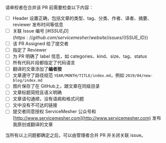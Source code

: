 请审校者在合并该 PR 前需要检查以下内容：

- [ ] Header 设置正确，包括文章的类型、tag、分类、作者、译者、摘要、reviewer 发布时间等信息
- [ ] 关联 Issue 编号 [#${ISSUE_ID}](https://github.com/servicemesher/website/issues/${ISSUE_ID})
- [ ] 该 PR Assigned 给了提交者
- [ ] 指定了 Reviewer
- [ ] 为 PR 明确了 label 信息，如 categories、kind、size、tag、status
- [ ] 所有代码片段都指定了代码语言
- [ ] 翻译的文章添加了**编者按**
- [ ] 文章遵守了路径规范  `YEAR/MONTH/TITLE/index.md`，例如 `2019/04/new-blog/index.md`
- [ ] 图片保存了在 GitHub上，跟文章在同级目录
- [ ] 文章标题简短且语义明确
- [ ] 文章语句通顺，没有语病和格式问题
- [ ] 文中没有不可达的链接
- [ ] 提交者同意授权 ServiceMesher 公众号和 [http://www.servicemesher.com](http://www.servicemesher.com) 发布我原创或翻译的文章

当所有以上问题都确定之后，可以由管理者合并 PR 并关闭关联 issue。
